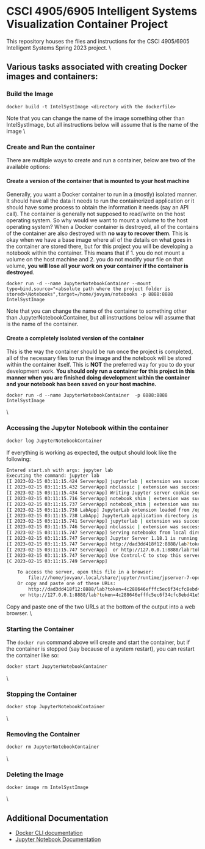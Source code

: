 # CSCI 4905/6905 Intelligent Systems Visualization Container Project
This repository houses the files and instructions for the CSCI 4905/6905 Intelligent Systems Spring 2023 project. 
\

## Various tasks associated with creating Docker images and containers:

### Build the Image 
```
docker build -t IntelSystImage <directory with the dockerfile>
```

Note that you can change the name of the image something other than IntelSystImage, but all instructions below will assume that is the name of the image
\

### Create and Run the container
There are multiple ways to create and run a container, below are two of the available options:

#### Create a version of the container that is mounted to your host machine
Generally, you want a Docker container to run in a (mostly) isolated manner. It should have all the data it needs to run the containerized application or it should have some process to obtain the information it needs (say an API call). The container is generally not supposed to read/write on the host operating system. So why would we want to mount a volume to the host operating system? When a Docker container is destroyed, all of the contains of the container are also destroyed with **no way to recover them**.  This is okay when we have a base image where all of the details on what goes in the container are stored there, but for this project you will be developing a notebook within the container. This means that if 1. you do not mount a volume on the host machine and 2. you do not modify your file on that volume, **you will lose all your work on your container if the container is destroyed**. 

```
docker run -d --name JupyterNotebookContainer --mount type=bind,source="<absolute path where the project folder is stored>\Notebooks",target=/home/jovyan/notebooks -p 8888:8888 IntelSystImage
```

Note that you can change the name of the container to something other than JupyterNotebookContainer, but all instructions below will assume that is the name of the container. 

#### Create a completely isolated version of the container
This is the way the container should be run once the project is completed, all of the necessary files to run the image and the notebook will be stored within the container itself. This is **NOT** the preferred way for you to do your development work. **You should only run a container for this project in this manner when you are finished doing development within the container and your notebook has been saved on your host machine.**

```
docker run -d --name JupyterNotebookContainer  -p 8888:8888 IntelSystImage
```
\

### Accessing the Jupyter Notebook within the container

```bash
docker log JupyterNotebookContainer 
```

If everything is working as expected, the output should look like the following: 

```bash
Entered start.sh with args: jupyter lab
Executing the command: jupyter lab
[I 2023-02-15 03:11:15.424 ServerApp] jupyterlab | extension was successfully linked.
[I 2023-02-15 03:11:15.432 ServerApp] nbclassic | extension was successfully linked.
[I 2023-02-15 03:11:15.434 ServerApp] Writing Jupyter server cookie secret to /home/jovyan/.local/share/jupyter/runtime/jupyter_cookie_secret
[I 2023-02-15 03:11:15.716 ServerApp] notebook_shim | extension was successfully linked.
[I 2023-02-15 03:11:15.737 ServerApp] notebook_shim | extension was successfully loaded.
[I 2023-02-15 03:11:15.738 LabApp] JupyterLab extension loaded from /opt/conda/lib/python3.10/site-packages/jupyterlab
[I 2023-02-15 03:11:15.738 LabApp] JupyterLab application directory is /opt/conda/share/jupyter/lab
[I 2023-02-15 03:11:15.741 ServerApp] jupyterlab | extension was successfully loaded.
[I 2023-02-15 03:11:15.746 ServerApp] nbclassic | extension was successfully loaded.
[I 2023-02-15 03:11:15.747 ServerApp] Serving notebooks from local directory: /home/jovyan
[I 2023-02-15 03:11:15.747 ServerApp] Jupyter Server 1.18.1 is running at:
[I 2023-02-15 03:11:15.747 ServerApp] http://dad3dd418f12:8888/lab?token=4c288646efffc5ec6f34cfc8ebd41e583ae6f157fe4f85d5
[I 2023-02-15 03:11:15.747 ServerApp]  or http://127.0.0.1:8888/lab?token=4c288646efffc5ec6f34cfc8ebd41e583ae6f157fe4f85d5
[I 2023-02-15 03:11:15.747 ServerApp] Use Control-C to stop this server and shut down all kernels (twice to skip confirmation).
[C 2023-02-15 03:11:15.749 ServerApp]

    To access the server, open this file in a browser:
        file:///home/jovyan/.local/share/jupyter/runtime/jpserver-7-open.html
    Or copy and paste one of these URLs:
        http://dad3dd418f12:8888/lab?token=4c288646efffc5ec6f34cfc8ebd41e583ae6f157fe4f85d5
     or http://127.0.0.1:8888/lab?token=4c288646efffc5ec6f34cfc8ebd41e583ae6f157fe4f85d5
```

Copy and paste one of the two URLs at the bottom of the output into a web browser. 
\

### Starting the Container 
The ```docker run``` command above will create and start the container, but if the container is stopped (say because of a system restart), you can restart the container like so:
```bash
docker start JupyterNotebookContainer
```
\

### Stopping the Container
```bash
docker stop JupyterNotebookContainer
```
\

### Removing the Container
```bash
docker rm JupyterNotebookContainer
```
\

### Deleting the Image
```bash
docker image rm IntelSystImage
```
\

## Additional Documentation
- [Docker CLI documentation](https://docs.docker.com/engine/reference/commandline/cli/)
- [Jupyter Notebook Documentation](https://docs.jupyter.org/en/latest/)